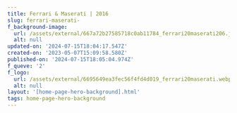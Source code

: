 ```yaml
---
title: Ferrari & Maserati | 2016
slug: ferrari-maserati-
f_background-image:
  url: /assets/external/667a72b27585718c0ab11784_ferrari20maserati206.jpg
  alt: null
updated-on: '2024-07-15T18:04:17.547Z'
created-on: '2023-05-07T15:09:58.580Z'
published-on: '2024-07-15T18:05:04.974Z'
f_queve: '2'
f_logo:
  url: /assets/external/6695649ea3fec56f4fd4d019_ferrari20maserati.webp
  alt: null
layout: '[home-page-hero-background].html'
tags: home-page-hero-background
---
```



